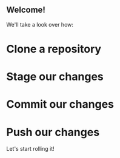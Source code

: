 ## Welcome!

We'll take a look over how:

# Clone a repository

# Stage our changes

# Commit our changes

# Push our changes

Let's start rolling it!
